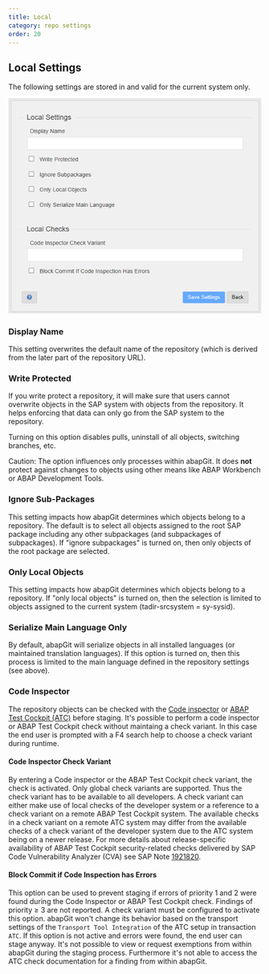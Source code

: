 ```yaml
---
title: Local
category: repo settings
order: 20
---
```


## Local Settings

The following settings are stored in and valid for the current system only. 

![](img/repo_settings_locals.png)

### Display Name

This setting overwrites the default name of the repository (which is derived from the later part of the repository URL).

### Write Protected

If you write protect a repository, it will make sure that users cannot overwrite objects in the SAP system with objects from the  repository. It helps enforcing that data can only go from the SAP system to the repository.

Turning on this option disables pulls, uninstall of all objects, switching branches, etc.

Caution: The option influences only processes within abapGit. It does **not** protect against changes to objects using other means like ABAP Workbench or ABAP Development Tools. 

### Ignore Sub-Packages

This setting impacts how abapGit determines which objects belong to a repository. The default is to select all objects assigned to the root SAP package including any other subpackages (and subpackages of subpackages). If "ignore subpackages" is turned on, then only objects of the root package are selected.

### Only Local Objects 

This setting impacts how abapGit determines which objects belong to a repository. If "only local objects" is turned on, then the selection is limited to objects assigned to the current system (tadir-srcsystem = sy-sysid).

### Serialize Main Language Only

By default, abapGit will serialize objects in all installed languages (or maintained translation languages). If this option is turned on, then this process is limited to the main language defined in the repository settings (see above). 

### Code Inspector

The repository objects can be checked with the [Code inspector](https://help.sap.com/viewer/ba879a6e2ea04d9bb94c7ccd7cdac446/7.5.18/en-US/49205531d0fc14cfe10000000a42189b.html) or [ABAP Test Cockpit (ATC)](https://help.sap.com/viewer/ba879a6e2ea04d9bb94c7ccd7cdac446/7.5.18/en-US/62c41ad841554516bb06fb3620540e47.html) before staging. It's possible to perform a code inspector or ABAP Test Cockpit check without maintaing a check variant. In this case the end user is prompted with a F4 search help to choose a check variant during runtime.

#### Code Inspector Check Variant

By entering a Code inspector or the ABAP Test Cockpit check variant, the check is activated. Only global check variants are supported. Thus the check variant has to be available to all developers. A check variant can either make use of local checks of the developer system or a reference to a check variant on a remote ABAP Test Cockpit system. The available checks in a check variant on a remote ATC system may differ from the available checks of a check variant of the developer system due to the ATC system being on a newer release. For more details about release-specific availability of ABAP Test Cockpit security-related checks delivered by SAP Code Vulnerability Analyzer (CVA) see SAP Note [1921820](https://launchpad.support.sap.com/#/notes/1921820).

#### Block Commit if Code Inspection has Errors

This option can be used to prevent staging if errors of priority 1 and 2 were found during the Code Inspector or ABAP Test Cockpit  check. Findings of priority &ge; 3 are not reported. A check variant must be configured to activate this option. abapGit won't change its behavior based on the transport settings of the `Transport Tool Integration` of the ATC setup in transaction `ATC`. If this option is not active and errors were found, the end user can stage anyway. It's not possible to view or request exemptions from within abapGit during the staging process. Furthermore it's not able to access the ATC check documentation for a finding from within abapGit.


